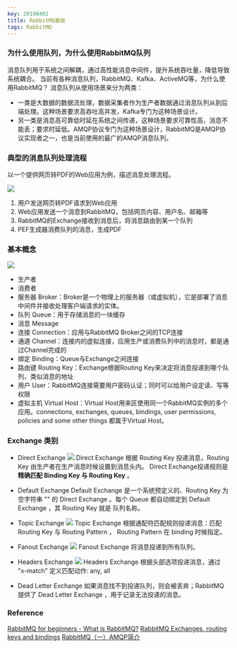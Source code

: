 ```yaml
---
key: 20190402
title: RabbitMQ基础
tags: RabbitMQ 
---
```


### 为什么使用队列，为什么使用RabbitMQ队列
消息队列用于系统之间解耦，通过高性能消息中间件，提升系统吞吐量，降低导致系统耦合。
当前有各种消息队列，RabbitMQ、Kafka、ActiveMQ等，为什么使用RabbitMQ？ <!--more-->
消息队列从使用场景来分为两类：
- 一类是大数据的数据流处理，数据采集者作为生产者数据通过消息队列从到后端处理。这种场景要求高吞吐高并发，Kafka专门为这种场景设计。
- 另一类是消息高可靠低时延在系统之间传递，这种场景要求可靠性高，消息不能丢；要求时延低。AMQP协议专门为这种场景设计，RabbitMQ是AMQP协议实现者之一，也是当前使用的最广的AMQP消息队列。

### 典型的消息队列处理流程
以一个提供网页转PDF的Web应用为例，描述消息处理流程。

![](https://www.cloudamqp.com/img/blog/rabbitmq-beginners-updated.png)

1. 用户发送网页转PDF请求到Web应用
2. Web应用发送一个消息到RabbitMQ，包括网页内容、用户名、邮箱等
3. RabbitMQ的Exchange接收到消息后，将消息路由到某一个队列
4. PEF生成器消费队列的消息，生成PDF

### 基本概念

![](https://upload-images.jianshu.io/upload_images/5826441-af147cca2925ff2c.png?imageMogr2/auto-orient/strip%7CimageView2/2/w/1000/format/webp)

- 生产者
- 消费者
- 服务器 Broker：Broker是一个物理上的服务器（或虚拟机），它是部署了消息中间件并接收处理客户端请求的实体。
- 队列 Queue：用于存储消息的一块缓存
- 消息 Message
- 连接 Connection：应用与RabbitMQ Broker之间的TCP连接
- 通道 Channel：连接内的虚拟连接，应用生产或消费队列中的消息时，都是通过Channel完成的
- 绑定 Binding：Queue与Exchange之间连接
- 路由键 Routing Key：Exchange根据Routing Key来决定将消息投递到哪个队列，类似消息的地址
- 用户 User：RabbitMQ连接需要用户密码认证；同时可以给用户设定读、写等权限
- 虚拟主机 Virtual Host：Virtual Host用来区使用同一个RabbitMQ实例的多个应用。connections, exchanges, queues, bindings, user permissions, policies and some other things 都属于Virtual Host。

### Exchange 类别

- Direct Exchange
![](https://www.cloudamqp.com/img/blog/direct-exchange.png)
Direct Exchange 根据 Routing Key 投递消息，Routing Key 由生产者在生产消息时候设置到消息头内。 Direct Exchange投递规则是 **精确匹配 Binding Key 与 Routing Key** 。

- Default Exchange
Default Exchange 是一个系统预定义的、Routing Key 为空字符串 "" 的 Direct Exchange 。每个 Queue 都自动绑定到 Default Exchange ，其 Routing Key 就是 队列名称。

- Topic Exchange
![](https://www.cloudamqp.com/img/blog/topic-exchange.png)
Topic Exchange 根据通配符匹配规则投递消息：匹配 Routing Key 与 Routing Pattern ， Routing Pattern 在 binding 时候指定。

- Fanout Exchange
![](https://www.cloudamqp.com/img/blog/fanout-exchange.png)
Fanout Exchange 将消息投递到所有队列。

- Headers Exchange
![](https://www.cloudamqp.com/img/blog/headers-exchange.png)
Headers Exchange 根据头部选项投递消息，通过 "x-match" 定义匹配动作: any, all

- Dead Letter Exchange
如果消息找不到投递队列，则会被丢弃；RabbitMQ提供了 Dead Letter Exchange ，用于记录无法投递的消息。

### Reference
[RabbitMQ for beginners - What is RabbitMQ?](https://www.cloudamqp.com/blog/2015-05-18-part1-rabbitmq-for-beginners-what-is-rabbitmq.html)
[RabbitMQ Exchanges, routing keys and bindings](https://www.cloudamqp.com/blog/2015-09-03-part4-rabbitmq-for-beginners-exchanges-routing-keys-bindings.html)
[RabbitMQ（一）AMQP简介](https://www.jianshu.com/p/66bb8445ea6e)

